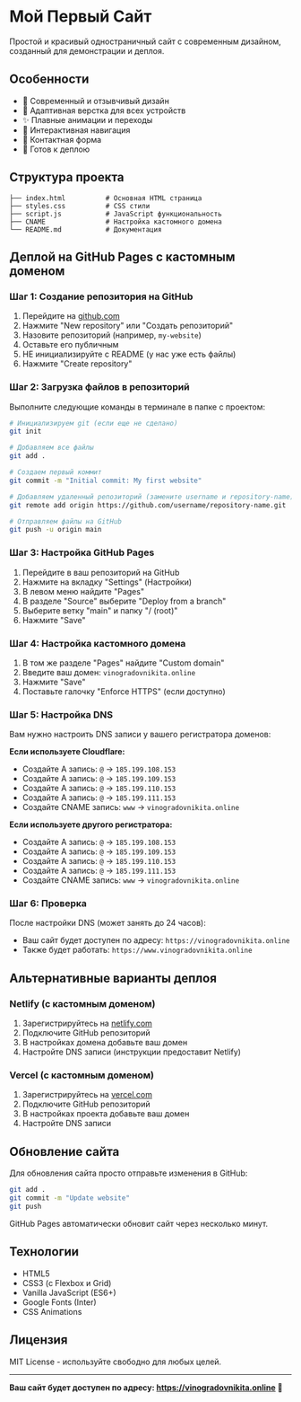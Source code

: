 # Мой Первый Сайт

Простой и красивый одностраничный сайт с современным дизайном, созданный для демонстрации и деплоя.

## Особенности

- 🎨 Современный и отзывчивый дизайн
- 📱 Адаптивная верстка для всех устройств
- ✨ Плавные анимации и переходы
- 🧭 Интерактивная навигация
- 📝 Контактная форма
- 🚀 Готов к деплою

## Структура проекта

```
├── index.html          # Основная HTML страница
├── styles.css          # CSS стили
├── script.js           # JavaScript функциональность
├── CNAME               # Настройка кастомного домена
└── README.md           # Документация
```

## Деплой на GitHub Pages с кастомным доменом

### Шаг 1: Создание репозитория на GitHub

1. Перейдите на [github.com](https://github.com)
2. Нажмите "New repository" или "Создать репозиторий"
3. Назовите репозиторий (например, `my-website`)
4. Оставьте его публичным
5. НЕ инициализируйте с README (у нас уже есть файлы)
6. Нажмите "Create repository"

### Шаг 2: Загрузка файлов в репозиторий

Выполните следующие команды в терминале в папке с проектом:

```bash
# Инициализируем git (если еще не сделано)
git init

# Добавляем все файлы
git add .

# Создаем первый коммит
git commit -m "Initial commit: My first website"

# Добавляем удаленный репозиторий (замените username и repository-name)
git remote add origin https://github.com/username/repository-name.git

# Отправляем файлы на GitHub
git push -u origin main
```

### Шаг 3: Настройка GitHub Pages

1. Перейдите в ваш репозиторий на GitHub
2. Нажмите на вкладку "Settings" (Настройки)
3. В левом меню найдите "Pages"
4. В разделе "Source" выберите "Deploy from a branch"
5. Выберите ветку "main" и папку "/ (root)"
6. Нажмите "Save"

### Шаг 4: Настройка кастомного домена

1. В том же разделе "Pages" найдите "Custom domain"
2. Введите ваш домен: `vinogradovnikita.online`
3. Нажмите "Save"
4. Поставьте галочку "Enforce HTTPS" (если доступно)

### Шаг 5: Настройка DNS

Вам нужно настроить DNS записи у вашего регистратора доменов:

**Если используете Cloudflare:**
- Создайте A запись: `@` → `185.199.108.153`
- Создайте A запись: `@` → `185.199.109.153`
- Создайте A запись: `@` → `185.199.110.153`
- Создайте A запись: `@` → `185.199.111.153`
- Создайте CNAME запись: `www` → `vinogradovnikita.online`

**Если используете другого регистратора:**
- Создайте A запись: `@` → `185.199.108.153`
- Создайте A запись: `@` → `185.199.109.153`
- Создайте A запись: `@` → `185.199.110.153`
- Создайте A запись: `@` → `185.199.111.153`
- Создайте CNAME запись: `www` → `vinogradovnikita.online`

### Шаг 6: Проверка

После настройки DNS (может занять до 24 часов):
- Ваш сайт будет доступен по адресу: `https://vinogradovnikita.online`
- Также будет работать: `https://www.vinogradovnikita.online`

## Альтернативные варианты деплоя

### Netlify (с кастомным доменом)
1. Зарегистрируйтесь на [netlify.com](https://netlify.com)
2. Подключите GitHub репозиторий
3. В настройках домена добавьте ваш домен
4. Настройте DNS записи (инструкции предоставит Netlify)

### Vercel (с кастомным доменом)
1. Зарегистрируйтесь на [vercel.com](https://vercel.com)
2. Подключите GitHub репозиторий
3. В настройках проекта добавьте ваш домен
4. Настройте DNS записи

## Обновление сайта

Для обновления сайта просто отправьте изменения в GitHub:

```bash
git add .
git commit -m "Update website"
git push
```

GitHub Pages автоматически обновит сайт через несколько минут.

## Технологии

- HTML5
- CSS3 (с Flexbox и Grid)
- Vanilla JavaScript (ES6+)
- Google Fonts (Inter)
- CSS Animations

## Лицензия

MIT License - используйте свободно для любых целей.

---

**Ваш сайт будет доступен по адресу: https://vinogradovnikita.online 🚀**